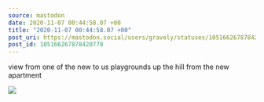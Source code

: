 ```yaml
---
source: mastodon
date: 2020-11-07 00:44:58.07 +00
title: "2020-11-07 00:44:58.07 +00"
post_uri: https://mastodon.social/users/gravely/statuses/105166267878420778
post_id: 105166267878420778
---
```

view from one of the new to us playgrounds up the hill from the new apartment


![](/images/105166267825738354.jpg)

